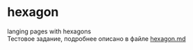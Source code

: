 # hexagon
langing pages with hexagons   
Тестовое задание, подробнее описано в файле <a href="hexagon.md">hexagon.md</a>
